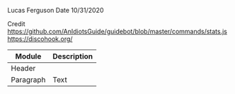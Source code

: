 Lucas Ferguson
Date 10/31/2020

Credit
https://github.com/AnIdiotsGuide/guidebot/blob/master/commands/stats.js
https://discohook.org/

| Module    | Description |
| --------- | ----------- |
| Header    |             |
| Paragraph | Text        |
